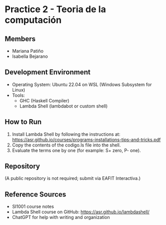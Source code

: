 # Practice 2 - Teoria de la computación

## Members
- Mariana Patiño
- Isabella Bejarano

## Development Environment
- Operating System: Ubuntu 22.04 on WSL (Windows Subsystem for Linux)
- Tools:
  - GHC (Haskell Compiler)
  - Lambda Shell (lambdabot or custom shell)

## How to Run
1. Install Lambda Shell by following the instructions at: https://asr.github.io/courses/programs-installations-tips-and-tricks.pdf
2. Copy the contents of the codigo.ls file into the shell.
3. Evaluate the terms one by one (for example: S+ zero, P- one).

## Repository
(A public repository is not required; submit via EAFIT Interactiva.)

## Reference Sources
- SI1001 course notes
- Lambda Shell course on GitHub: https://asr.github.io/lambdashell/
- ChatGPT for help with writing and organization
